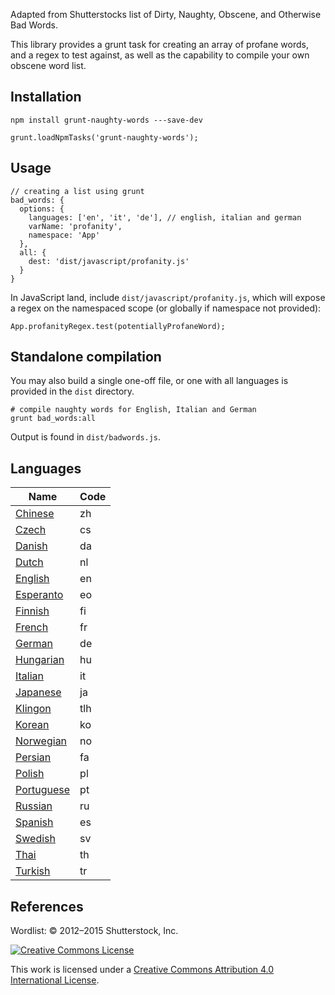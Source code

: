 Adapted from Shutterstocks list of Dirty, Naughty, Obscene, and Otherwise Bad Words.

This library provides a grunt task for creating an array of profane words, and a regex to test against, as well as the capability to compile your own obscene word list.

## Installation

    npm install grunt-naughty-words ---save-dev 

    grunt.loadNpmTasks('grunt-naughty-words');
    
## Usage
    
    // creating a list using grunt
    bad_words: {
      options: {
        languages: ['en', 'it', 'de'], // english, italian and german        
        varName: 'profanity',
        namespace: 'App'
      },
      all: {
        dest: 'dist/javascript/profanity.js'
      }
    }

In JavaScript land, include `dist/javascript/profanity.js`, which will expose a regex on the namespaced scope (or globally if namespace not provided):

    App.profanityRegex.test(potentiallyProfaneWord);

## Standalone compilation

You may also build a single one-off file, or one with all languages is provided in the `dist` directory.
    
    # compile naughty words for English, Italian and German
    grunt bad_words:all

Output is found in `dist/badwords.js`.

## Languages

| Name             | Code |
| ---------------- | ---- |
| [Chinese](zh)    | zh   |
| [Czech](cs)      | cs   |
| [Danish](da)     | da   |
| [Dutch](nl)      | nl   |
| [English](en)    | en   |
| [Esperanto](eo)  | eo   |
| [Finnish](fi)    | fi   |
| [French](fr)     | fr   |
| [German](de)     | de   |
| [Hungarian](hu)  | hu   |
| [Italian](it)    | it   |
| [Japanese](ja)   | ja   |
| [Klingon](tlh)   | tlh  |
| [Korean](ko)     | ko   |
| [Norwegian](no)  | no   |
| [Persian](fa)    | fa   |
| [Polish](pl)     | pl   |
| [Portuguese](pt) | pt   |
| [Russian](ru)    | ru   |
| [Spanish](es)    | es   |
| [Swedish](sv)    | sv   |
| [Thai](th)       | th   |
| [Turkish](tr)    | tr   |


## References

Wordlist: © 2012–2015 Shutterstock, Inc.

[![Creative Commons License](http://i.creativecommons.org/l/by/4.0/80x15.png)](http://creativecommons.org/licenses/by/4.0/)

This work is licensed under a [Creative Commons Attribution 4.0 International License](http://creativecommons.org/licenses/by/4.0/).
